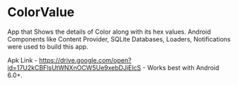 # ColorValue
App that Shows the details of Color along with its hex values. Android Components like Content Provider, SQLite Databases, Loaders, Notifications were used to build this app.

Apk Link - https://drive.google.com/open?id=17U2kCBFlsUtWNXnOCW5Ue9xebDJiElcS - Works best with Android 6.0+.
